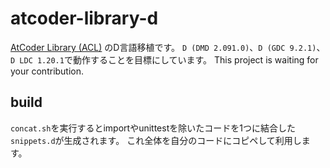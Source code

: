 # atcoder-library-d
[AtCoder Library (ACL)](https://atcoder.jp/posts/517)
のD言語移植です。
`D (DMD 2.091.0)`、`D (GDC 9.2.1)`、`D LDC 1.20.1`で動作することを目標にしています。
This project is waiting for your contribution.

## build

`concat.sh`を実行するとimportやunittestを除いたコードを1つに結合した`snippets.d`が生成されます。
これ全体を自分のコードにコピペして利用します。